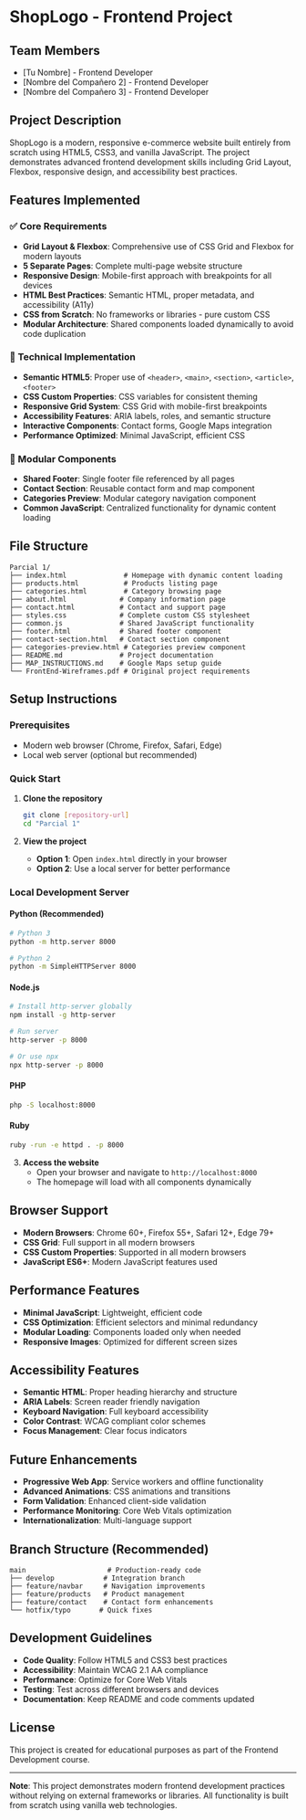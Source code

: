 # ShopLogo - Frontend Project

## Team Members
- [Tu Nombre] - Frontend Developer
- [Nombre del Compañero 2] - Frontend Developer  
- [Nombre del Compañero 3] - Frontend Developer

## Project Description
ShopLogo is a modern, responsive e-commerce website built entirely from scratch using HTML5, CSS3, and vanilla JavaScript. The project demonstrates advanced frontend development skills including Grid Layout, Flexbox, responsive design, and accessibility best practices.

## Features Implemented

### ✅ Core Requirements
- **Grid Layout & Flexbox**: Comprehensive use of CSS Grid and Flexbox for modern layouts
- **5 Separate Pages**: Complete multi-page website structure
- **Responsive Design**: Mobile-first approach with breakpoints for all devices
- **HTML Best Practices**: Semantic HTML, proper metadata, and accessibility (A11y)
- **CSS from Scratch**: No frameworks or libraries - pure custom CSS
- **Modular Architecture**: Shared components loaded dynamically to avoid code duplication

### 🎯 Technical Implementation
- **Semantic HTML5**: Proper use of `<header>`, `<main>`, `<section>`, `<article>`, `<footer>`
- **CSS Custom Properties**: CSS variables for consistent theming
- **Responsive Grid System**: CSS Grid with mobile-first breakpoints
- **Accessibility Features**: ARIA labels, roles, and semantic structure
- **Interactive Components**: Contact forms, Google Maps integration
- **Performance Optimized**: Minimal JavaScript, efficient CSS

### 🔧 Modular Components
- **Shared Footer**: Single footer file referenced by all pages
- **Contact Section**: Reusable contact form and map component
- **Categories Preview**: Modular category navigation component
- **Common JavaScript**: Centralized functionality for dynamic content loading

## File Structure

```
Parcial 1/
├── index.html              # Homepage with dynamic content loading
├── products.html           # Products listing page
├── categories.html         # Category browsing page
├── about.html             # Company information page
├── contact.html           # Contact and support page
├── styles.css             # Complete custom CSS stylesheet
├── common.js              # Shared JavaScript functionality
├── footer.html            # Shared footer component
├── contact-section.html   # Contact section component
├── categories-preview.html # Categories preview component
├── README.md              # Project documentation
├── MAP_INSTRUCTIONS.md    # Google Maps setup guide
└── FrontEnd-Wireframes.pdf # Original project requirements
```

## Setup Instructions

### Prerequisites
- Modern web browser (Chrome, Firefox, Safari, Edge)
- Local web server (optional but recommended)

### Quick Start
1. **Clone the repository**
   ```bash
   git clone [repository-url]
   cd "Parcial 1"
   ```

2. **View the project**
   - **Option 1**: Open `index.html` directly in your browser
   - **Option 2**: Use a local server for better performance

### Local Development Server

#### Python (Recommended)
```bash
# Python 3
python -m http.server 8000

# Python 2
python -m SimpleHTTPServer 8000
```

#### Node.js
```bash
# Install http-server globally
npm install -g http-server

# Run server
http-server -p 8000

# Or use npx
npx http-server -p 8000
```

#### PHP
```bash
php -S localhost:8000
```

#### Ruby
```bash
ruby -run -e httpd . -p 8000
```

3. **Access the website**
   - Open your browser and navigate to `http://localhost:8000`
   - The homepage will load with all components dynamically

## Browser Support
- **Modern Browsers**: Chrome 60+, Firefox 55+, Safari 12+, Edge 79+
- **CSS Grid**: Full support in all modern browsers
- **CSS Custom Properties**: Supported in all modern browsers
- **JavaScript ES6+**: Modern JavaScript features used

## Performance Features
- **Minimal JavaScript**: Lightweight, efficient code
- **CSS Optimization**: Efficient selectors and minimal redundancy
- **Modular Loading**: Components loaded only when needed
- **Responsive Images**: Optimized for different screen sizes

## Accessibility Features
- **Semantic HTML**: Proper heading hierarchy and structure
- **ARIA Labels**: Screen reader friendly navigation
- **Keyboard Navigation**: Full keyboard accessibility
- **Color Contrast**: WCAG compliant color schemes
- **Focus Management**: Clear focus indicators

## Future Enhancements
- **Progressive Web App**: Service workers and offline functionality
- **Advanced Animations**: CSS animations and transitions
- **Form Validation**: Enhanced client-side validation
- **Performance Monitoring**: Core Web Vitals optimization
- **Internationalization**: Multi-language support

## Branch Structure (Recommended)
```
main                    # Production-ready code
├── develop            # Integration branch
├── feature/navbar     # Navigation improvements
├── feature/products   # Product management
├── feature/contact    # Contact form enhancements
└── hotfix/typo       # Quick fixes
```

## Development Guidelines
- **Code Quality**: Follow HTML5 and CSS3 best practices
- **Accessibility**: Maintain WCAG 2.1 AA compliance
- **Performance**: Optimize for Core Web Vitals
- **Testing**: Test across different browsers and devices
- **Documentation**: Keep README and code comments updated

## License
This project is created for educational purposes as part of the Frontend Development course.

---

**Note**: This project demonstrates modern frontend development practices without relying on external frameworks or libraries. All functionality is built from scratch using vanilla web technologies.
